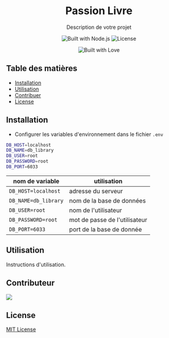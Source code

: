 <!-- Header -->
<h1 align="center">Passion Livre</h1>
<p align="center">
  Description de votre projet
</p>

<!-- Badges -->
<p align="center">
  <img src="https://img.shields.io/badge/Built%20with-Node.js-green" alt="Built with Node.js">
  <img src="https://img.shields.io/github/license/philippe-hjik/PassionLivre" alt="License">
</p>
<!-- Build with love -->
<p align="center">
  <img src="https://forthebadge.com/images/badges/built-with-love.svg" alt="Built with Love">
</p>

<!-- Table of Contents -->
## Table des matières
- [Installation](#installation)
- [Utilisation](#utilisation)
- [Contribuer](#contribuer)
- [License](#license)

<!-- Installation -->
## Installation
- Configurer les variables d'environnement dans le fichier `.env`
```bash
DB_HOST=localhost
DB_NAME=db_library
DB_USER=root
DB_PASSWORD=root
DB_PORT=6033
```
|  nom de variable  |          utilisation          |
|-------------------|-------------------------------|
|`DB_HOST=localhost`| adresse du serveur            |
|`DB_NAME=db_library` | nom de la base de données     |
|`DB_USER=root`     | nom de l'utilisateur          |
|`DB_PASSWORD=root` | mot de passe de l'utilisateur |
|`DB_PORT=6033`     | port de la base de donnée     |

<!-- Utilisation -->
## Utilisation
Instructions d'utilisation.

<!-- Contribuer -->
## Contributeur
<img src="https://contrib.rocks/image?repo=philippe-hjik/PassionLivre">

<!-- License -->
## License
[MIT License](LICENSE)
